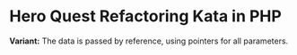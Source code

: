 # Hero Quest Refactoring Kata in PHP

**Variant:** The data is passed by reference, using pointers for all parameters.
